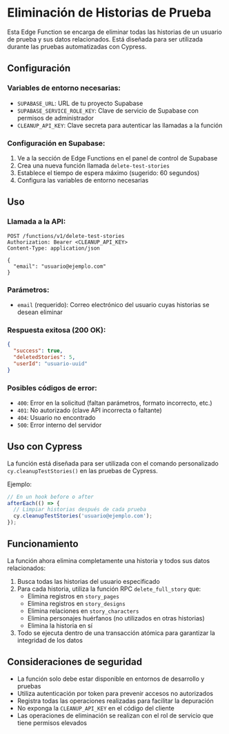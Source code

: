# Eliminación de Historias de Prueba

Esta Edge Function se encarga de eliminar todas las historias de un usuario de prueba y sus datos relacionados. Está diseñada para ser utilizada durante las pruebas automatizadas con Cypress.

## Configuración

### Variables de entorno necesarias:

- `SUPABASE_URL`: URL de tu proyecto Supabase
- `SUPABASE_SERVICE_ROLE_KEY`: Clave de servicio de Supabase con permisos de administrador
- `CLEANUP_API_KEY`: Clave secreta para autenticar las llamadas a la función

### Configuración en Supabase:

1. Ve a la sección de Edge Functions en el panel de control de Supabase
2. Crea una nueva función llamada `delete-test-stories`
3. Establece el tiempo de espera máximo (sugerido: 60 segundos)
4. Configura las variables de entorno necesarias

## Uso

### Llamada a la API:

```http
POST /functions/v1/delete-test-stories
Authorization: Bearer <CLEANUP_API_KEY>
Content-Type: application/json

{
  "email": "usuario@ejemplo.com"
}
```

### Parámetros:

- `email` (requerido): Correo electrónico del usuario cuyas historias se desean eliminar

### Respuesta exitosa (200 OK):

```json
{
  "success": true,
  "deletedStories": 5,
  "userId": "usuario-uuid"
}
```

### Posibles códigos de error:

- `400`: Error en la solicitud (faltan parámetros, formato incorrecto, etc.)
- `401`: No autorizado (clave API incorrecta o faltante)
- `404`: Usuario no encontrado
- `500`: Error interno del servidor

## Uso con Cypress

La función está diseñada para ser utilizada con el comando personalizado `cy.cleanupTestStories()` en las pruebas de Cypress.

Ejemplo:

```javascript
// En un hook before o after
afterEach(() => {
  // Limpiar historias después de cada prueba
  cy.cleanupTestStories('usuario@ejemplo.com');
});
```

## Funcionamiento

La función ahora elimina completamente una historia y todos sus datos relacionados:

1. Busca todas las historias del usuario especificado
2. Para cada historia, utiliza la función RPC `delete_full_story` que:
   - Elimina registros en `story_pages`
   - Elimina registros en `story_designs`
   - Elimina relaciones en `story_characters`
   - Elimina personajes huérfanos (no utilizados en otras historias)
   - Elimina la historia en sí
3. Todo se ejecuta dentro de una transacción atómica para garantizar la integridad de los datos

## Consideraciones de seguridad

- La función solo debe estar disponible en entornos de desarrollo y pruebas
- Utiliza autenticación por token para prevenir accesos no autorizados
- Registra todas las operaciones realizadas para facilitar la depuración
- No exponga la `CLEANUP_API_KEY` en el código del cliente
- Las operaciones de eliminación se realizan con el rol de servicio que tiene permisos elevados
